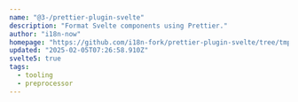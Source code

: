 ```yaml
---
name: "@3-/prettier-plugin-svelte"
description: "Format Svelte components using Prettier."
author: "i18n-now"
homepage: "https://github.com/i18n-fork/prettier-plugin-svelte/tree/tmp"
updated: "2025-02-05T07:26:58.910Z"
svelte5: true
tags: 
  - tooling
  - preprocessor
---
```

